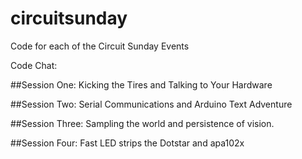 # circuitsunday
Code for each of the Circuit Sunday Events

Code Chat:


##Session One: Kicking the Tires and Talking to Your Hardware

##Session Two: Serial Communications and Arduino Text Adventure

##Session Three: Sampling the world and persistence of vision.

##Session Four: Fast LED strips the Dotstar and apa102x 
